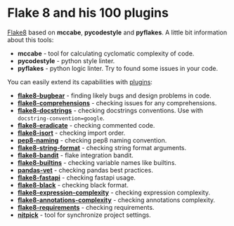 # Flake 8 and his 100 plugins

[Flake8](https://github.com/PyCQA/flake8) based on **mccabe**, **pycodestyle** and **pyflakes**. 
A little bit information about this tools:
- **mccabe** - tool for calculating cyclomatic complexity of code.
- **pycodestyle** - python style linter.
- **pyflakes** - python logic linter. Try to found some issues in your code.

You can easily extend its capabilities with [plugins](https://github.com/DmytroLitvinov/awesome-flake8-extensions):
- [**flake8-bugbear**](https://github.com/PyCQA/flake8-bugbear) - finding likely bugs and design problems in code. 
- [**flake8-comprehensions**](https://github.com/adamchainz/flake8-comprehensions) - checking issues for any comprehensions.
- [**flake8-docstrings**](https://github.com/PyCQA/flake8-docstrings) - checking docstrings conventions. Use with `docstring-convention=google`.
- [**flake8-eradicate**](https://github.com/wemake-services/flake8-eradicate) - checking commented code.
- [**flake8-isort**](https://github.com/gforcada/flake8-isort) - checking import order.
- [**pep8-naming**](https://github.com/PyCQA/pep8-naming) - checking pep8 naming convention.
- [**flake8-string-format**](https://github.com/xZise/flake8-string-format) - checking string format arguments.
- [**flake8-bandit**](https://github.com/tylerwince/flake8-bandit) - flake integration bandit.
- [**flake8-builtins**](https://github.com/gforcada/flake8-builtins) - checking variable names like builtins.
- [**pandas-vet**](https://github.com/deppen8/pandas-vet) - checking pandas best practices.
- [**flake8-fastapi**](https://github.com/Kludex/flake8-fastapi) - checking fastapi usage.
- [**flake8-black**](https://github.com/peterjc/flake8-black) - checking black format.
- [**flake8-expression-complexity**](https://github.com/best-doctor/flake8-expression-complexity) - checking expression complexity.
- [**flake8-annotations-complexity**](https://github.com/best-doctor/flake8-annotations-complexity) - checking annotations complexity.
- [**flake8-requirements**](https://github.com/Arkq/flake8-requirements) - checking requirements.
- [**nitpick**](https://github.com/andreoliwa/nitpick) - tool for synchronize project settings.